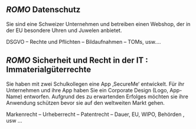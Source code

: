 ## *ROMO* Datenschutz
Sie sind eine Schweizer Unternehmen und betreiben einen Webshop, der in der EU besondere Uhren und Juwelen anbietet.

DSGVO – Rechte und Pflichten – Bildaufnahmen – TOMs, usw….

## *ROMO* Sicherheit und Recht in der IT : Immaterialgüterrechte
Sie haben mit zwei Schulkollegen eine App ‚SecureMe‘ entwickelt. Für ihr Unternehmen und ihre App haben Sie ein Corporate Design (Logo, App-Name) entworfen. Aufgrund des zu erwartenden Erfolges möchten sie ihre Anwendung schützen bevor sie auf den weltweiten Markt gehen.

Markenrecht – Urheberrecht – Patentrecht – Dauer, EU, WIPO, Behörden , usw … 
